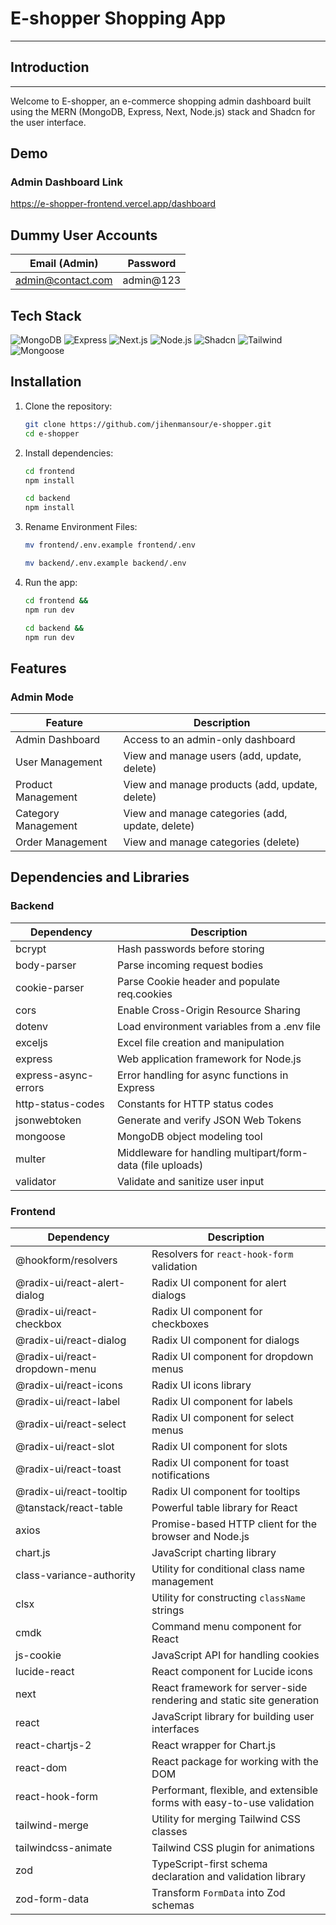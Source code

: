 # E-shopper Shopping App

---

## Introduction

---

Welcome to E-shopper, an e-commerce shopping admin dashboard built using the MERN (MongoDB, Express, Next, Node.js) stack and Shadcn for the user interface. 

## Demo

### Admin Dashboard Link

https://e-shopper-frontend.vercel.app/dashboard

## Dummy User Accounts

| Email (Admin)     | Password  |
| ----------------- | --------- |
| admin@contact.com | admin@123 |

## Tech Stack

![MongoDB](https://img.shields.io/badge/-MongoDB-green) ![Express](https://img.shields.io/badge/-Express-blue) ![Next.js](https://img.shields.io/badge/-Next.js-black) ![Node.js](https://img.shields.io/badge/-Node.js-green) ![Shadcn](https://img.shields.io/badge/-Shadcn-blue) ![Tailwind](https://img.shields.io/badge/-Tailwind-red) ![Mongoose](https://img.shields.io/badge/-Mongoose-green)

## Installation

1.  Clone the repository:
    ```bash
    git clone https://github.com/jihenmansour/e-shopper.git
    cd e-shopper
    ```
2.  Install dependencies:

    ```bash
    cd frontend
    npm install
    ```

    ```bash
    cd backend
    npm install
    ```

3.  Rename Environment Files:

    ```bash
    mv frontend/.env.example frontend/.env
    ```

    ```bash
    mv backend/.env.example backend/.env
    ```

4.  Run the app:

    ```bash
    cd frontend &&
    npm run dev
    ```

    ```bash
    cd backend &&
    npm run dev
    ```

  ## Features

### Admin Mode

| Feature                 | Description                                        |
| ----------------------- | -------------------------------------------------- |
| Admin Dashboard         | Access to an admin-only dashboard                  |
| User Management         | View and manage users (add, update, delete)        |
| Product Management      | View and manage products (add, update, delete)     |
| Category Management     | View and manage categories (add, update, delete)   |
| Order Management        | View and manage categories (delete)                |



## Dependencies and Libraries

### Backend

| Dependency              | Description                                           |
| ----------------------- | ----------------------------------------------------- |
| bcrypt                  | Hash passwords before storing                         |
| body-parser             | Parse incoming request bodies                         |
| cookie-parser           | Parse Cookie header and populate req.cookies          |
| cors                    | Enable Cross-Origin Resource Sharing                  |
| dotenv                  | Load environment variables from a .env file           |
| exceljs                 | Excel file creation and manipulation                  |
| express                 | Web application framework for Node.js                 |
| express-async-errors    | Error handling for async functions in Express         |
| http-status-codes       | Constants for HTTP status codes                       |
| jsonwebtoken            | Generate and verify JSON Web Tokens                   |
| mongoose                | MongoDB object modeling tool                          |
| multer                  | Middleware for handling multipart/form-data (file uploads) |
| validator               | Validate and sanitize user input                      |

### Frontend

| Dependency                      | Description                                           |
| ------------------------------- | ----------------------------------------------------- |
| @hookform/resolvers             | Resolvers for `react-hook-form` validation            |
| @radix-ui/react-alert-dialog    | Radix UI component for alert dialogs                  |
| @radix-ui/react-checkbox        | Radix UI component for checkboxes                     |
| @radix-ui/react-dialog          | Radix UI component for dialogs                        |
| @radix-ui/react-dropdown-menu   | Radix UI component for dropdown menus                 |
| @radix-ui/react-icons           | Radix UI icons library                                |
| @radix-ui/react-label           | Radix UI component for labels                         |
| @radix-ui/react-select          | Radix UI component for select menus                   |
| @radix-ui/react-slot            | Radix UI component for slots                          |
| @radix-ui/react-toast           | Radix UI component for toast notifications            |
| @radix-ui/react-tooltip         | Radix UI component for tooltips                       |
| @tanstack/react-table           | Powerful table library for React                      |
| axios                           | Promise-based HTTP client for the browser and Node.js |
| chart.js                        | JavaScript charting library                           |
| class-variance-authority        | Utility for conditional class name management         |
| clsx                            | Utility for constructing `className` strings          |
| cmdk                            | Command menu component for React                      |
| js-cookie                       | JavaScript API for handling cookies                   |
| lucide-react                    | React component for Lucide icons                      |
| next                            | React framework for server-side rendering and static site generation |
| react                           | JavaScript library for building user interfaces       |
| react-chartjs-2                 | React wrapper for Chart.js                            |
| react-dom                       | React package for working with the DOM                |
| react-hook-form                 | Performant, flexible, and extensible forms with easy-to-use validation |
| tailwind-merge                  | Utility for merging Tailwind CSS classes              |
| tailwindcss-animate             | Tailwind CSS plugin for animations                    |
| zod                             | TypeScript-first schema declaration and validation library |
| zod-form-data                   | Transform `FormData` into Zod schemas                 |


